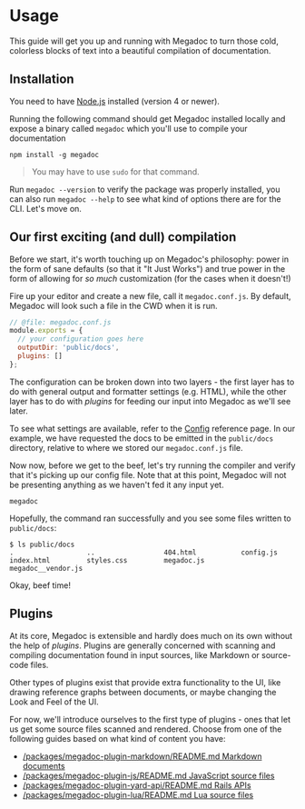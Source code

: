 # Usage

This guide will get you up and running with Megadoc to turn those cold,
colorless blocks of text into a beautiful compilation of documentation.

## Installation

You need to have [Node.js](https://nodejs.org) installed (version 4 or newer).

Running the following command should get Megadoc installed locally and
expose a binary called `megadoc` which you'll use to compile your 
documentation

    npm install -g megadoc

> You may have to use `sudo` for that command.

Run `megadoc --version` to verify the package was properly installed, you
can also run `megadoc --help` to see what kind of options there are for the
CLI. Let's move on.

## Our first exciting (and dull) compilation

Before we start, it's worth touching up on Megadoc's philosophy: power in
the form of sane defaults (so that it "It Just Works") and true power in
the form of allowing for _so much_ customization (for the cases when it 
doesn't!)

Fire up your editor and create a new file, call it `megadoc.conf.js`. By
default, Megadoc will look such a file in the CWD when it is run.

```javascript
// @file: megadoc.conf.js
module.exports = {
  // your configuration goes here
  outputDir: 'public/docs',
  plugins: []
};
```

The configuration can be broken down into two layers - the first layer has
to do with general output and formatter settings (e.g. HTML), while the other
layer has to do with _plugins_ for feeding our input into Megadoc as we'll see
later.

To see what settings are available, refer to the [Config]() reference page.
In our example, we have requested the docs to be emitted in the `public/docs`
directory, relative to where we stored our `megadoc.conf.js` file.

Now now, before we get to the beef, let's try running the compiler and verify
that it's picking up our config file. Note that at this point, Megadoc will
not be presenting anything as we haven't fed it any input yet.

    megadoc

Hopefully, the command ran successfully and you see some files written to
`public/docs`:

```shell
$ ls public/docs
.                  ..                 404.html           config.js          index.html         styles.css         megadoc.js         megadoc__vendor.js
```

Okay, beef time!

## Plugins

At its core, Megadoc is extensible and hardly does much on its own without the
help of _plugins_. Plugins are generally concerned with scanning and compiling
documentation found in input sources, like Markdown or source-code files.

Other types of plugins exist that provide extra functionality to the UI, like
drawing reference graphs between documents, or maybe changing the Look and
Feel of the UI.

For now, we'll introduce ourselves to the first type of plugins - ones 
that let us get some source files scanned and rendered. Choose from one of
the following guides based on what kind of content you have:

- [/packages/megadoc-plugin-markdown/README.md Markdown documents]()
- [/packages/megadoc-plugin-js/README.md JavaScript source files]()
- [/packages/megadoc-plugin-yard-api/README.md Rails APIs]()
- [/packages/megadoc-plugin-lua/README.md Lua source files]()

